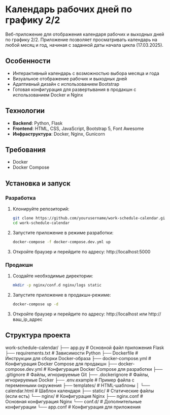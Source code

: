 # Календарь рабочих дней по графику 2/2

Веб-приложение для отображения календаря рабочих и выходных дней по графику 2/2. Приложение позволяет просматривать календарь на любой месяц и год, начиная с заданной даты начала цикла (17.03.2025).

## Особенности

- Интерактивный календарь с возможностью выбора месяца и года
- Визуальное отображение рабочих и выходных дней
- Адаптивный дизайн с использованием Bootstrap
- Готовая конфигурация для развертывания в продакшн с использованием Docker и Nginx

## Технологии

- **Backend**: Python, Flask
- **Frontend**: HTML, CSS, JavaScript, Bootstrap 5, Font Awesome
- **Инфраструктура**: Docker, Nginx, Gunicorn

## Требования

- Docker
- Docker Compose

## Установка и запуск

### Разработка

1. Клонируйте репозиторий:
   ```bash
   git clone https://github.com/yourusername/work-schedule-calendar.git
   cd work-schedule-calendar
   ```

2. Запустите приложение в режиме разработки:
   ```bash
   docker-compose -f docker-compose.dev.yml up
   ```

3. Откройте браузер и перейдите по адресу: http://localhost:5000

### Продакшн

1. Создайте необходимые директории:
   ```bash
   mkdir -p nginx/conf.d nginx/logs static
   ```

2. Запустите приложение в продакшн-режиме:
   ```bash
   docker-compose up -d
   ```

3. Откройте браузер и перейдите по адресу: http://localhost или http://ваш_ip_адрес

## Структура проекта 

work-schedule-calendar/
├── app.py                  # Основной файл приложения Flask
├── requirements.txt        # Зависимости Python
├── Dockerfile              # Инструкции для сборки Docker-образа
├── docker-compose.yml      # Конфигурация Docker Compose для продакшн
├── docker-compose.dev.yml  # Конфигурация Docker Compose для разработки
├── .gitignore              # Файлы, игнорируемые Git
├── .dockerignore           # Файлы, игнорируемые Docker
├── .env.example            # Пример файла с переменными окружения
├── templates/              # HTML-шаблоны
│   └── calendar.html       # Шаблон календаря
├── static/                 # Статические файлы (если есть)
└── nginx/                  # Конфигурация Nginx
    ├── nginx.conf          # Основная конфигурация Nginx
    └── conf.d/             # Дополнительные конфигурации
        └── app.conf        # Конфигурация для приложения 